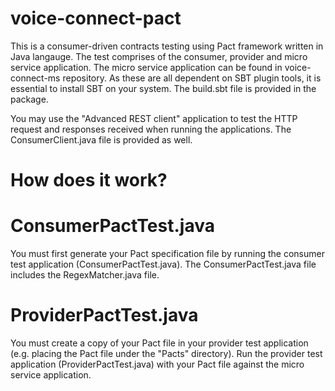 # voice-connect-pact
This is a consumer-driven contracts testing using Pact framework written in Java langauge. The test comprises of the consumer, provider and micro service application. The micro service application can be found in voice-connect-ms repository. As these are all dependent on SBT plugin tools, it is essential to install SBT on your system. The build.sbt file is provided in the package.

You may use the "Advanced REST client" application to test the HTTP request and responses received when running the applications. The ConsumerClient.java file is provided as well.

 # How does it work?

# ConsumerPactTest.java
You must first generate your Pact specification file by running the consumer test application (ConsumerPactTest.java). The ConsumerPactTest.java file includes the RegexMatcher.java file. 

# ProviderPactTest.java
You must create a copy of your Pact file in your provider test application (e.g. placing the Pact file under the "Pacts" directory). Run the provider test application (ProviderPactTest.java) with your Pact file against the micro service application.






